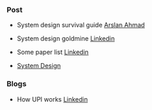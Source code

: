 ### Post

- System design survival guide [Arslan Ahmad](https://www.linkedin.com/feed/update/urn:li:activity:7046804930434650112/)
- System design goldmine [Linkedin](https://www.linkedin.com/feed/update/urn:li:activity:7028144495997194240/)

- Some paper list [Linkedin](https://www.linkedin.com/feed/update/urn:li:activity:7004135389888176128/)

- [System Design](https://www.linkedin.com/feed/update/urn:li:activity:7001879432713879552/)

### Blogs

- How UPI works [Linkedin](https://www.linkedin.com/feed/update/urn:li:activity:6993232061268443136/)